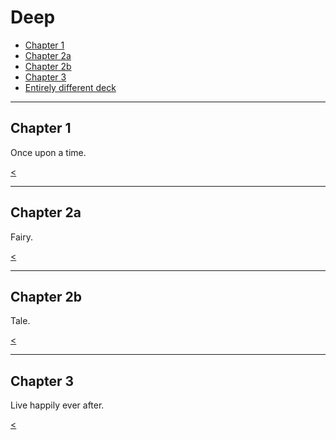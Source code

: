 # Deep

* [Chapter 1](#/1)
* [Chapter 2a](#/2)
* [Chapter 2b](#/2/1)
* [Chapter 3](#/3)
* [Entirely different deck](../../a.md)

---

## Chapter 1

Once upon a time.

[<](#/)

---

## Chapter 2a

Fairy.

[<](#/)

----

## Chapter 2b

Tale.

[<](#/)

---

## Chapter 3

Live happily ever after.

[<](#/)